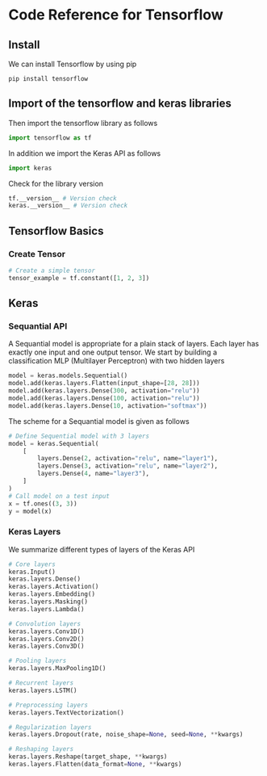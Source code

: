 # Code Reference for Tensorflow
## Install
We can install Tensorflow by using pip
```Shell
pip install tensorflow
```
## Import of the tensorflow and keras libraries
Then import the tensorflow library as follows
```Python
import tensorflow as tf
```
In addition we import the Keras API as follows
```Python
import keras
```
Check for the library version
```Python
tf.__version__ # Version check
keras.__version__ # Version check
```
## Tensorflow Basics
### Create Tensor
```Python
# Create a simple tensor
tensor_example = tf.constant([1, 2, 3])
```
## Keras
### Sequantial API
A Sequantial model is appropriate for a plain stack of layers. Each layer has exactly one input and one output tensor. We start by building a classification MLP (Multilayer Perceptron) with two hidden layers
```Python
model = keras.models.Sequential()
model.add(keras.layers.Flatten(input_shape=[28, 28]))
model.add(keras.layers.Dense(300, activation="relu"))
model.add(keras.layers.Dense(100, activation="relu"))
model.add(keras.layers.Dense(10, activation="softmax"))
```


The scheme for a Sequantial model is given as follows
```Python
# Define Sequential model with 3 layers
model = keras.Sequential(
    [
        layers.Dense(2, activation="relu", name="layer1"),
        layers.Dense(3, activation="relu", name="layer2"),
        layers.Dense(4, name="layer3"),
    ]
)
# Call model on a test input
x = tf.ones((3, 3))
y = model(x)
```
### Keras Layers
We summarize different types of layers of the Keras API
```Python
# Core layers
keras.Input()
keras.layers.Dense()
keras.layers.Activation()
keras.layers.Embedding()
keras.layers.Masking()
keras.layers.Lambda()

# Convolution layers
keras.layers.Conv1D()
keras.layers.Conv2D()
keras.layers.Conv3D()

# Pooling layers
keras.layers.MaxPooling1D()

# Recurrent layers
keras.layers.LSTM()

# Preprocessing layers
keras.layers.TextVectorization()

# Regularization layers
keras.layers.Dropout(rate, noise_shape=None, seed=None, **kwargs)

# Reshaping layers
keras.layers.Reshape(target_shape, **kwargs)
keras.layers.Flatten(data_format=None, **kwargs)
```

```Python
```

```Python
```

```Python
```
